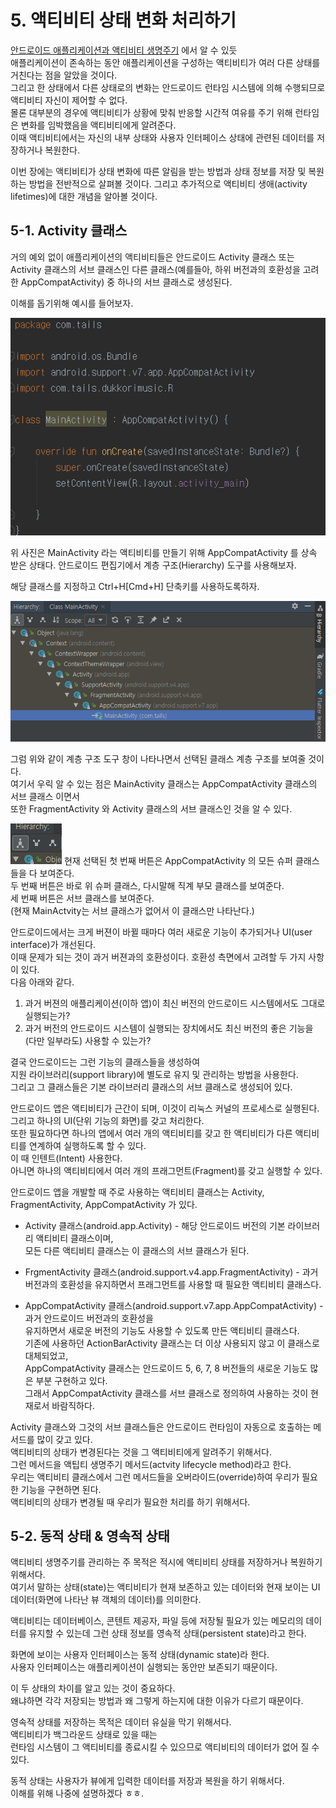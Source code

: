 # 5. 액티비티 상태 변화 처리하기

[안드로이드 애플리케이션과 액티비티 생명주기](https://github.com/SeungYongSon/Gaining-Ground-To-Android/tree/master/3.%20Android%20Application%20%26%20Activity%20Lifecycle) 에서 알 수 있듯  
애플리케이션이 존속하는 동안 애플리케이션을 구성하는 액티비티가 여러 다른 상태를 거친다는 점을 알았을 것이다.  
그리고 한 상태에서 다른 상태로의 변화는 안드로이드 런타임 시스템에 의해 수행되므로 액티비티 자신이 제어할 수 없다.  
몰론 대부분의 경우에 액티비티가 상황에 맞춰 반응할 시간적 여유를 주기 위해 런타임은 변화를 임박했음을 액티비티에게 알려준다.  
이때 액티비티에서는 자신의 내부 상태와 사용자 인터페이스 상태에 관련된 데이터를 저장하거나 복원한다.

이번 장에는 액티비티가 상태 변화에 따른 알림을 받는 방법과 상태 정보를 저장 및 복원하는 방법을 전반적으로 살펴볼 것이다. 그리고 추가적으로 액티비티 생애(activity lifetimes)에 대한 개념을 알아볼 것이다.

## 5-1. Activity 클래스

거의 예외 없이 애플리케이션의 액티비티들은 안드로이드 Activity 클래스 또는 Activity 클래스의 서브 클래스인 다른 클래스(예를들아, 하위 버전과의 호환성을 고려한 AppCompatActivity) 중 하나의 서브 클래스로 생성된다.

이해를 돕기위해 예시를 들어보자.

![AppCompatActivity를 상속 받음](image/ExtendAppCompatActivity.PNG "AppCompatActivity를 상속 받음")

위 사진은 MainActivity 라는 액티비티를 만들기 위해 AppCompatActivity 를 상속 받은 상태다.
안드로이드 편집기에서 계층 구조(Hierarchy) 도구를 사용해보자.

해당 클래스를 지정하고 Ctrl+H[Cmd+H] 단축키를 사용하도록하자.

![계층 도구 창 사용](image/UsingHierarchy.PNG "계층 도구 창 사용")

그럼 위와 같이 계층 구조 도구 창이 나타나면서 선택된 클래스 계층 구조를 보여줄 것이다.  
여기서 우릭 알 수 있는 점은 MainActivity 클래스는 AppCompatActivity 클래스의 서브 클래스 이면서  
또한 FragmentActivity 와 Activity 클래스의 서브 클래스인 것을 알 수 있다.

![3개의 버튼](image/ThreeBtn.PNG "3개의 버튼")
현재 선택된 첫 번째 버튼은 AppCompatActivity 의 모든 슈퍼 클래스들을 다 보여준다.  
두 번째 버튼은 바로 위 슈퍼 클래스, 다시말해 직계 부모 클래스를 보여준다.  
세 번째 버튼은 서브 클래스를 보여준다.  
(현재 MainActvity는 서브 클래스가 없어서 이 클래스만 나타난다.)

안드로이드에서는 크게 버젼이 바뀔 때마다 여러 새로운 기능이 추가되거나 UI(user interface)가 개선된다.  
이때 문제가 되는 것이 과거 버젼과의 호환성이다. 호환성 측면에서 고려할 두 가지 사항이 있다.  
다음 아래와 같다.

1. 과거 버젼의 애플리케이션(이하 앱)이 최신 버전의 안드로이드 시스템에서도 그대로 실행되는가?
2. 과거 버전의 안드로이드 시스템이 실행되는 장치에서도 최신 버전의 좋은 기능을 (다만 일부라도) 사용할 수 있는가?

결국 안드로이드는 그런 기능의 클래스들을 생성하여  
지원 라이브러리(support library)에 별도로 유지 및 관리하는 방법을 사용한다.  
그리고 그 클래스들은 기본 라이브러리 클래스의 서브 클래스로 생성되어 있다.

안드로이드 앱은 액티비티가 근간이 되며, 이것이 리눅스 커널의 프로세스로 실행된다.  
그리고 하나의 UI(단위 기능의 화면)를 갖고 처리한다.  
또한 필요하다면 하나의 앱에서 여러 개의 액티비티를 갖고 한 액티비티가 다른 액티비티를 연계하여 실행하도록 할 수 있다.  
이 때 인텐트(Intent) 사용한다.  
아니면 하나의 액티비티에서 여러 개의 프래그먼트(Fragment)를 갖고 실행할 수 있다.

안드로이드 앱을 개발할 때 주로 사용하는 액티비티 클래스는 Activity, FragmentActivity, AppCompatActivity 가 있다.

* Activity 클래스(android.app.Activity) - 해당 안드로이드 버전의 기본 라이브러리 액티비티 클래스이며,  
모든 다른 액티비티 클래스는 이 클래스의 서브 클래스가 된다.

* FrgmentActivity 클래스(android.support.v4.app.FragmentActivity) - 과거 버전과의 호환성을 유지하면서 프래그먼트를 사용할 때 필요한 액티비티 클래스다.

* AppCompatActivity 클래스(android.support.v7.app.AppCompatActivity) - 과거 안드로이드 버전과의 호환성을  
 유지하면서 새로운 버전의 기능도 사용할 수 있도록 만든 액티비티 클래스다.   
 기존에 사용하던 ActionBarActivity 클래스는 더 이상 사용되지 않고 이 클래스로 대체되었고,  
 AppCompatActivity 클래스는 안드로이드 5, 6, 7, 8 버전들의 새로운 기능도 많은 부분 구현하고 있다.  
 그래서 AppCompatActivity 클래스를 서브 클래스로 정의하여 사용하는 것이 현재로서 바람직하다.  

Activity 클래스와 그것의 서브 클래스들은 안드로이드 런타임이 자동으로 호출하는 메서드를 많이 갖고 있다.  
액티비티의 상태가 변경된다는 것을 그 액티비티에게 알려주기 위해서다.  
그런 메서드을 액팁티 생명주기 메서드(actvity lifecycle method)라고 한다.  
우리는 액티비티 클래스에서 그런 메서드들을 오버라이드(override)하여 우리가 필요한 기능을 구현하면 된다.  
액티비티의 상태가 변경될 때 우리가 필요한 처리를 하기 위해서다.

## 5-2. 동적 상태 & 영속적 상태

액티비티 생명주기를 관리하는 주 목적은 적시에 액티비티 상태를 저장하거나 복원하기 위해서다.  
여기서 말하는 상태(state)는 액티비티가 현재 보존하고 있는 데이터와 현재 보이는 UI 데이터(화면에 나타난 뷰 객체의 데이터)를 의미한다.  

액티비티는 데이터베이스, 콘텐트 제공자, 파일 등에 저장될 필요가 있는 메모리의 데이터를 유지할 수 있는데 그런 상태 정보를 영속적 상태(persistent state)라고 한다.

화면에 보이는 사용자 인터페이스는 동적 상태(dynamic state)라 한다.  
사용자 인터페이스는 애플리케이션이 실행되는 동안만 보존되기 때문이다.

이 두 상태의 차이를 알고 있는 것이 중요하다.  
왜냐하면 각각 저장되는 방법과 왜 그렇게 하는지에 대한 이유가 다르기 때문이다.

영속적 상태를 저장하는 목적은 데이터 유실을 막기 위해서다.  
액티비티가 백그라운드 상태로 있을 때는  
런타임 시스템이 그 액티비티를 종료시킬 수 있으므로 액티비티의 데이터가 없어 질 수 있다.

동적 상태는 사용자가 뷰에게 입력한 데이터를 저장과 복원을 하기 위해서다.  
이해를 위해 나중에 설명하겠다 ㅎㅎ.